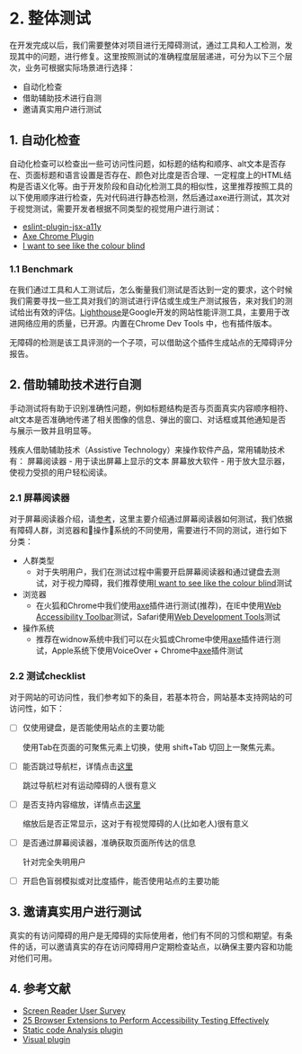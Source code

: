# 2. 整体测试

在开发完成以后，我们需要整体对项目进行无障碍测试，通过工具和人工检测，发现其中的问题，进行修复。这里按照测试的准确程度层层递进，可分为以下三个层次，业务可根据实际场景进行选择：

* 自动化检查
* 借助辅助技术进行自测
* 邀请真实用户进行测试

## 1. 自动化检查

自动化检查可以检查出一些可访问性问题，如标题的结构和顺序、alt文本是否存在、页面标题和语言设置是否存在、颜色对比度是否合理、一定程度上的HTML结构是否语义化等。由于开发阶段和自动化检测工具的相似性，这里推荐按照工具的以下使用顺序进行检查，先对代码进行静态检测，然后通过axe进行测试，其次对于视觉测试，需要开发者根据不同类型的视觉用户进行测试：

* [eslint-plugin-jsx-a11y](develop.md)
* [Axe Chrome Plugin](develop.md)
* [I want to see like the colour blind](develop.md)

### 1.1 Benchmark

在我们通过工具和人工测试后，怎么衡量我们测试是否达到一定的要求，这个时候我们需要寻找一些工具对我们的测试进行评估或生成生产测试报告，来对我们的测试给出有效的评估。[Lighthouse](https://developers.google.com/web/tools/lighthouse/)是Google开发的网站性能评测工具，主要用于改进网络应用的质量，已开源。内置在Chrome Dev Tools 中，也有插件版本。

无障碍的检测是该工具评测的一个子项，可以借助这个插件生成站点的无障碍评分报告。

## 2. 借助辅助技术进行自测

手动测试将有助于识别准确性问题，例如标题结构是否与页面真实内容顺序相符、alt文本是否准确地传递了相关图像的信息、弹出的窗口、对话框或其他通知是否与展示一致并且明显等。

残疾人借助辅助技术（Assistive Technology）来操作软件产品，常用辅助技术有： 屏幕阅读器 - 用于读出屏幕上显示的文本 屏幕放大软件 - 用于放大显示器，使视力受损的用户轻松阅读。

### 2.1 屏幕阅读器

对于屏幕阅读器介绍，请[参考](../yi-bei-jing-jie-shao/basics.md)，这里主要介绍通过屏幕阅读器如何测试，我们依据有障碍人群，浏览器和操作系统的不同使用，需要进行不同的测试，进行如下分类：

* 人群类型
  * 对于失明用户，我们在测试过程中需要开启屏幕阅读器和通过键盘去测试，对于视力障碍，我们推荐使用[I want to see like the colour blind](develop.md)测试
* 浏览器
  * 在火狐和Chrome中我们使用[axe](develop.md)插件进行测试\(推荐\)，在IE中使用[Web Accessibility Toolbar](https://developer.paciellogroup.com/resources/wat/)测试，Safari使用[Web Development Tools](https://developer.apple.com/safari/tools/)测试
* 操作系统
  * 推荐在widnow系统中我们可以在火狐或Chrome中使用[axe](develop.md)插件进行测试，Apple系统下使用VoiceOver + Chrome中[axe](develop.md)插件测试

### 2.2 测试checklist

对于网站的可访问性，我们参考如下的条目，若基本符合，网站基本支持网站的可访问性，如下：

* [ ] 仅使用键盘，是否能使用站点的主要功能

  使用Tab在页面的可聚焦元素上切换，使用 shift+Tab 切回上一聚焦元素。

* [ ] 能否跳过导航栏，详情点击[这里](../er-wu-zhang-ai-gai-zao/4.-bu-zhou-san-ye-mian-qi-ta-nei-rong/page1.md)

  跳过导航栏对有运动障碍的人很有意义

* [ ] 是否支持内容缩放，详情点击[这里](https://aerolab.co/blog/web-accessibility/)

  缩放后是否正常显示，这对于有视觉障碍的人\(比如老人\)很有意义

* [ ] 是否通过屏幕阅读器，准确获取页面所传达的信息

  针对完全失明用户

* [ ] 开启色盲弱模拟或对比度插件，能否使用站点的主要功能

## 3. 邀请真实用户进行测试

真实的有访问障碍的用户是无障碍的实际使用者，他们有不同的习惯和期望。有条件的话，可以邀请真实的存在访问障碍用户定期检查站点，以确保主要内容和功能对他们可用。

## 4. 参考文献

* [Screen Reader User Survey](https://webaim.org/projects/screenreadersurvey7/)
* [25 Browser Extensions to Perform Accessibility Testing Effectively](https://www.digitala11y.com/accessibility-plug-ins-ie-chrome-firefox-browsers/)
* [Static code Analysis plugin](https://github.com/evcohen/eslint-plugin-jsx-a11y)
* [Visual plugin](https://websitecreationworkshop.com/blog/design-tips/see-like-color-blind/)

